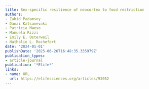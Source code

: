 ```yaml
---
title: Sex-specific resilience of neocortex to food restriction
authors:
- Zahid Padamsey
- Danai Katsanevaki
- Patricia Maeso
- Manuela Rizzi
- Emily E. Osterweil
- Nathalie L. Rochefort
date: '2024-01-01'
publishDate: '2025-06-26T16:48:35.335979Z'
publication_types:
- article-journal
publication: '*Elife*'
links:
- name: URL
  url: https://elifesciences.org/articles/93052
---
```

